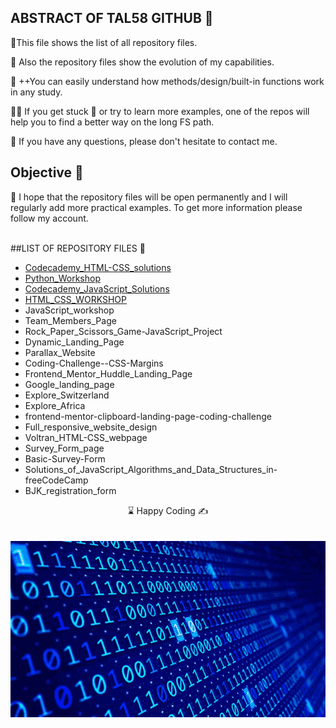 

## ABSTRACT OF TAL58 GITHUB  🌄

🌲This file shows the list of all repository files.

🔗 Also the repository files show the evolution of my capabilities.

🐍  ++You can easily understand how methods/design/built-in functions work in any study.

👨‍💻 If you get stuck 🐛 or try to learn more examples, one of the repos will help you to find a better way on the long FS path.

📨 If you have any questions, please don't hesitate to contact me.

## Objective 🎯 

🏇 I hope that the repository files will be open permanently and I will regularly add more practical examples. To get more information please follow my account.
<br><br>

##LIST OF REPOSITORY FILES 💾

- [Codecademy_HTML-CSS_solutions](https://github.com/Tal58/Codecademy_HTML-CSS_solutions)
- [Python_Workshop](https://github.com/Tal58/Python_Workshop)
- [Codecademy_JavaScript_Solutions](https://github.com/Tal58/Codecademy_JavaScript_Solutions)
- [HTML_CSS_WORKSHOP](https://github.com/Tal58/HTML_CSS_WORKSHOP)
- JavaScript_workshop 
- Team_Members_Page
- Rock_Paper_Scissors_Game-JavaScript_Project
- Dynamic_Landing_Page 
- Parallax_Website
- Coding-Challenge--CSS-Margins
- Frontend_Mentor_Huddle_Landing_Page 
- Google_landing_page
- Explore_Switzerland
- Explore_Africa 
- frontend-mentor-clipboard-landing-page-coding-challenge
- Full_responsive_website_design
- Voltran_HTML-CSS_webpage
- Survey_Form_page
- Basic-Survey-Form
- Solutions_of_JavaScript_Algorithms_and_Data_Structures_in-freeCodeCamp
- BJK_registration_form


<center> ⌛ Happy Coding  ✍ </center>
<br>
<br>

<img src="./coding.gif" align="left" alt="desktop_version">



